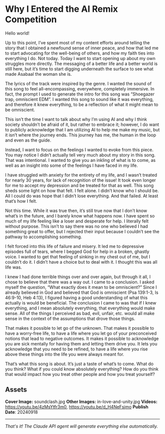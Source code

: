 # Why I Entered the AI Remix Competition

Hello world!

Up to this point, I’ve spent most of my content efforts around telling the story that I obtained a newfound sense of inner peace, and how that led me to start advocating for the well-being of others, and how my faith ties into everything I do. Not today. Today I want to start opening up about my own struggles more directly. The messaging of a better life and a better world is still here, but it’s time to start digging underneath the surface to see what made Asabaal the woman she is.

The lyrics of the track were inspired by the genre. I wanted the sound of this song to feel all-encompassing, everywhere, completely immersive. In fact, the prompt I used to generate the intro for this song was “Shoegazer trap, omniscient EDM”. I wanted this song to sound like it was everything, and therefore it knew everything, to be a reflection of what it might mean to be omniscient.

This isn’t the time I want to talk about why I’m using AI and why I think society shouldn’t be afraid of it, but rather to embrace it; however, I do want to publicly acknowledge that I am utilizing AI to help me make my music, but it isn’t where the journey ends. This journey has me, the human in the loop and even as the guide.

Instead, I want to focus on the feelings I wanted to evoke from this piece. You may notice I didn’t actually tell very much about my story in this song. That was intentional. I wanted to give you an inkling of what is to come, as well as an insight into some of the feelings I have faced in my life.

I have struggled with anxiety for the entirety of my life, and I wasn’t treated for nearly 30 years, for lack of recognition of the issue! It took even longer for me to accept my depression and be treated for that as well. This song sheds some light on how that felt. I felt alone. I didn’t know who I should be. All I could do was hope that I didn’t lose everything. And that failed. At least that’s how I felt.

Not this time. While it was true then, it’s still true now that I don’t know what’s in the future, and I barely know what happens now. I have spent so much of my life feeling like a loser and desperate for help. I literally felt without purpose. This isn’t to say there was no one who believed I had something great to offer, but I rejected their input because I couldn’t see the pathway to accomplishing something.

I felt forced into this life of failure and misery. It led me to depressive episodes full of tears, where I begged God for help in a broken, ghastly voice.  I wanted to get that feeling of sinking in my chest out of me, but I couldn’t do it. I didn’t have a choice but to deal with it. I thought this was all life was.

I knew I had done terrible things over and over again, but through it all, I chose to believe that there was a way out. I came to a conclusion. I asked myself the question, “What exactly does it mean to be omniscient?” Since I already believed in God and believed that God is omniscient (Psa 139:1-3, Is 46:9-10, Heb 4:13), I figured having a good understanding of what this actually is would be beneficial. The conclusion I came to was that if I knew everything, and I mean absolutely everything, that everything would make sense. All of the things I perceived as bad, evil, unfair, etc. would all make sense in the context of the assumptions that drove those things.

That makes it possible to let go of the unknown. That makes it possible to have a worry-free life, to have a life where you let go of your preconceived notions that lead to negative outcomes. It makes it possible to acknowledge you are sick mentally for having them and letting them drive you. It lets you acknowledge that you need to be refined, to have a life where you rise above these things into the life you were always meant for.

That’s what this song is about. It’s just a taste of what’s to come. What do you think? What if you could know absolutely everything? How do you think that would impact how you treat other people and how you treat yourself?

## Assets

**Cover Image:** soundclash.jpg
**Other Images:** in-love-and-unity.jpg
**Videos:** https://youtu.be/4zMsYtfr3m0, https://youtu.be/d_H4NeFsjmo
**Publish Date**: 20240918

---
*That's it! The Claude API agent will generate everything else automatically.*
